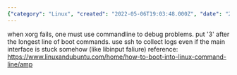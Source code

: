 ```yaml
---
{"category": "Linux", "created": "2022-05-06T19:03:48.000Z", "date": "2022-05-06 19:03:48", "description": "This text provides a solution for accessing the Linux command line (tty) when Xorg fails. It describes how to boot into the command line by entering '3' after the longest line of boot commands, and suggests using SSH to collect logs even if there are interface issues.", "modified": "2022-08-18T14:00:22.982Z", "tags": ["commandline", "emergency", "kali", "linux", "remedy", "system manage"], "title": "Boot into Linux commandline (tty)"}
---
```

when xorg fails, one must use commandline to debug problems.
put '3' after the longest line of boot commands.
use ssh to collect logs even if the main interface is stuck somehow (like libinput faliure)
reference:
https://www.linuxandubuntu.com/home/how-to-boot-into-linux-command-line/amp